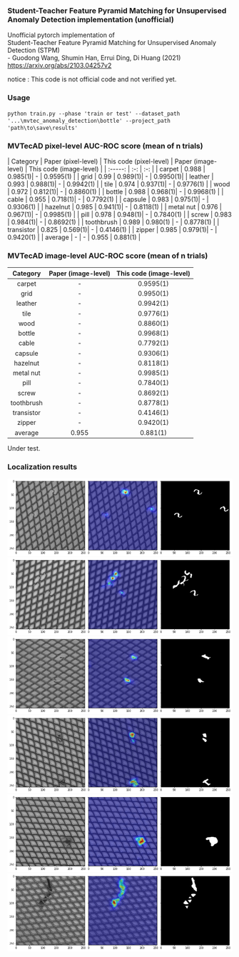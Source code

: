 ### Student-Teacher Feature Pyramid Matching for Unsupervised Anomaly Detection implementation (unofficial)
Unofficial pytorch implementation of  
Student-Teacher Feature Pyramid Matching for Unsupervised Anomaly Detection (STPM)  
\- Guodong Wang, Shumin Han, Errui Ding, Di Huang  (2021)  
https://arxiv.org/abs/2103.04257v2  

notice : This code is not official code and not verified yet. 

### Usage 
~~~
python train.py --phase 'train or test' --dataset_path '...\mvtec_anomaly_detection\bottle' --project_path 'path\to\save\results'
~~~

### MVTecAD pixel-level AUC-ROC score (mean of n trials)
| Category | Paper (pixel-level) | This code (pixel-level) | Paper (image-level) | This code (image-level) |
| :-----: | :-: | :-: |
| carpet | 0.988 | 0.985(1)| - | 0.9595(1) |
| grid | 0.99 | 0.989(1)| - | 0.9950(1)|
| leather | 0.993 | 0.988(1)| - | 0.9942(1) |
| tile | 0.974 | 0.937(1)| - | 0.9776(1) |
| wood | 0.972 | 0.812(1)| - | 0.8860(1) |
| bottle | 0.988 | 0.968(1)| - | 0.9968(1) |
| cable | 0.955 | 0.718(1)| - | 0.7792(1) |
| capsule | 0.983 | 0.975(1)| - | 0.9306(1) |
| hazelnut | 0.985 | 0.941(1)| - | 0.8118(1) |
| metal nut | 0.976 | 0.967(1)| - | 0.9985(1) |
| pill | 0.978 | 0.948(1)| - | 0.7840(1) |
| screw | 0.983 | 0.984(1)| - | 0.8692(1) |
| toothbrush | 0.989 | 0.980(1) | - | 0.8778(1) |
| transistor | 0.825 | 0.569(1)| - | 0.4146(1) |
| zipper | 0.985 | 0.979(1)| - | 0.9420(1) |
| average | - | - | 0.955 | 0.881(1) |

### MVTecAD image-level AUC-ROC score (mean of n trials)
| Category | Paper (image-level) | This code (image-level) |
| :-----: | :-: | :-: |
| carpet    | - | 0.9595(1) |
| grid      | - | 0.9950(1)|
| leather   | - | 0.9942(1) |
| tile      | - | 0.9776(1) |
| wood      | - | 0.8860(1) |
| bottle    | - | 0.9968(1) |
| cable     | - | 0.7792(1) |
| capsule   | - | 0.9306(1) |
| hazelnut  | - | 0.8118(1) |
| metal nut | - | 0.9985(1) |
| pill      | - | 0.7840(1) |
| screw     | - | 0.8692(1) |
| toothbrush| - | 0.8778(1) |
| transistor| - | 0.4146(1) |
| zipper    | - | 0.9420(1) |
| average   | 0.955 | 0.881(1) |

Under test.    

### Localization results   


![plot](./samples/bent_003_arr.png)
![plot](./samples/bent_009_arr.png)
![plot](./samples/broken_000_arr.png)
![plot](./samples/metal_contamination_003_arr.png)
![plot](./samples/thread_001_arr.png)
![plot](./samples/thread_005_arr.png)